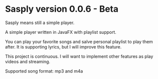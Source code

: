 # Sasply version 0.0.6 - Beta 

Sasply means still a simple player.

A simple player written in JavaFX with playlist support.

You can play your favorite songs and salve personal playlist to play them after. 
It is supporting lyrics, but I will improve this feature.

This project is continuous. I will want to implement other features as play videos and streaming.

Supported song format:
                       mp3 and m4a
